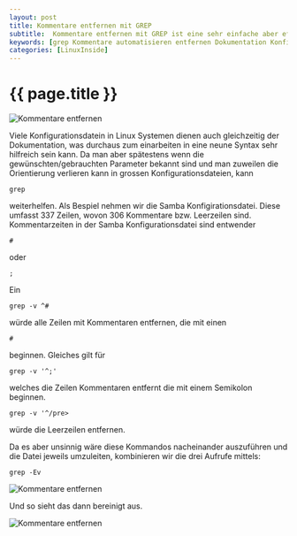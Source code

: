 ```yaml
---
layout: post
title: Kommentare entfernen mit GREP
subtitle:  Kommentare entfernen mit GREP ist eine sehr einfache aber effektive Sache. Bei vielen Linux-Programmen dient die Konfigurationsdatei gleichzeitig auch zur Dokumentation. Zum Einarbeiten in eine neue Konfigurations-Syntax kann das durchaus praktisch sein.
keywords: [grep Kommentare automatisieren entfernen Dokumentation Konfigurationsdatei]
categories: [LinuxInside]
---
```

# {{ page.title }}


![Kommentare entfernen](../../img/grep.gif)

Viele Konfigurationsdatein in Linux Systemen dienen auch gleichzeitig der Dokumentation, was durchaus zum einarbeiten in eine neune Syntax sehr hilfreich sein kann. Da man aber spätestens wenn die gewünschten/gebrauchten Parameter bekannt sind und man zuweilen die Orientierung verlieren kann in grossen Konfigurationsdateien, kann

```grep```

weiterhelfen. Als Bespiel nehmen wir die Samba Konfigirationsdatei. Diese umfasst 337 Zeilen, wovon 306 Kommentare bzw. Leerzeilen sind. Kommentarzeiten in der Samba Konfigurationsdatei sind entwender

```#```

oder

```;```

 Ein

```grep -v ^#```

würde alle Zeilen mit Kommentaren entfernen, die mit einen

```#```

beginnen. Gleiches gilt für

```grep -v '^;'```

welches die Zeilen Kommentaren entfernt die mit einem Semikolon beginnen.

```grep -v '^/pre>```

würde die Leerzeilen entfernen.

Da es aber unsinnig wäre diese Kommandos nacheinander auszuführen und die Datei jeweils umzuleiten, kombinieren wir die drei Aufrufe mittels:

```grep -Ev```

![Kommentare entfernen](https://s.elastic2ls.com/wp-content/uploads/2018/02/27212612/grep_kommentare_entfernen1.webp)

Und so sieht das dann bereinigt aus.

![Kommentare entfernen](https://s.elastic2ls.com/wp-content/uploads/2018/02/27212634/grep_kommentare_entfernen2.webp)
